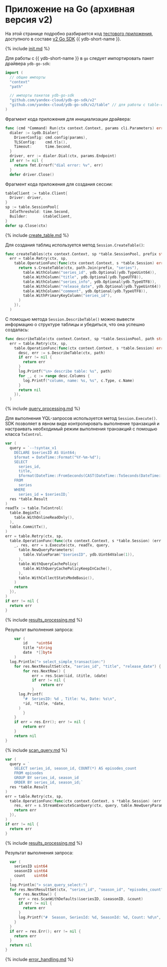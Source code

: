 # Приложение на Go (архивная версия v2)

На этой странице подробно разбирается код [тестового приложения](https://github.com/yandex-cloud/ydb-go-sdk/tree/v2.11.2/example/basic_example_v1), доступного в составе [v2 Go SDK](https://github.com/yandex-cloud/ydb-go-sdk/tree/v2.11.2) {{ ydb-short-name }}.

{% include [init.md](../_includes/steps/01_init.md) %}

Для работы с {{ ydb-short-name }} в `go` следует импортировать пакет драйвера `ydb-go-sdk`:

```go
import (
  // общие импорты
  "context"
  "path"

  // импорты пакетов ydb-go-sdk
  "github.com/yandex-cloud/ydb-go-sdk/v2"
  "github.com/yandex-cloud/ydb-go-sdk/v2/table" // для работы с table-сервисом
)
```

Фрагмент кода приложения для инициализации драйвера:

```go
func (cmd *Command) Run(ctx context.Context, params cli.Parameters) error {
  dialer := &ydb.Dialer{
    DriverConfig: cmd.config(params),
    TLSConfig:    cmd.tls(),
    Timeout:      time.Second,
  }
  driver, err := dialer.Dial(ctx, params.Endpoint)
  if err != nil {
    return fmt.Errorf("dial error: %v", err)
  }
  defer driver.Close()
```

Фрагмент кода приложения для создания сессии:

```go
tableClient := table.Client{
  Driver: driver,
}
sp := table.SessionPool{
  IdleThreshold: time.Second,
  Builder:       &tableClient,
}
defer sp.Close(ctx)
```

{% include [create_table.md](../_includes/steps/02_create_table.md) %}

Для создания таблиц используется метод `Session.CreateTable()`:

```go
func createTables(ctx context.Context, sp *table.SessionPool, prefix string) (err error) {
  err = table.Retry(ctx, sp,
    table.OperationFunc(func(ctx context.Context, s *table.Session) error {
      return s.CreateTable(ctx, path.Join(prefix, "series"),
        table.WithColumn("series_id", ydb.Optional(ydb.TypeUint64)),
        table.WithColumn("title", ydb.Optional(ydb.TypeUTF8)),
        table.WithColumn("series_info", ydb.Optional(ydb.TypeUTF8)),
        table.WithColumn("release_date", ydb.Optional(ydb.TypeUint64)),
        table.WithColumn("comment", ydb.Optional(ydb.TypeUTF8)),
        table.WithPrimaryKeyColumn("series_id"),
      )
    }),
  )
```

С помощью метода `Session.DescribeTable()` можно вывести информацию о структуре таблицы и убедиться, что она успешно создалась:

```go
func describeTable(ctx context.Context, sp *table.SessionPool, path string) (err error) {
  err = table.Retry(ctx, sp,
    table.OperationFunc(func(ctx context.Context, s *table.Session) error {
      desc, err := s.DescribeTable(ctx, path)
      if err != nil {
        return err
      }
      log.Printf("\n> describe table: %s", path)
      for _, c := range desc.Columns {
        log.Printf("column, name: %s, %s", c.Type, c.Name)
      }
      return nil
    }),
  )
```

{% include [query_processing.md](../_includes/steps/04_query_processing.md) %}

Для выполнения YQL-запросов используется метод `Session.Execute()`.
  SDK позволяет в явном виде контролировать выполнение транзакций и настраивать необходимый режим выполнения транзакций с помощью класса ```TxControl```.

```go
var (
  query = `--!syntax_v1
    DECLARE $seriesID AS Uint64;
    $format = DateTime::Format("%Y-%m-%d");
    SELECT
      series_id,
      title,
      $format(DateTime::FromSeconds(CAST(DateTime::ToSeconds(DateTime::IntervalFromDays(CAST(release_date AS Int16))) AS Uint32))) AS release_date
    FROM
      series
    WHERE
      series_id = $seriesID;`
  res *table.Result
)
readTx := table.TxControl(
  table.BeginTx(
    table.WithOnlineReadOnly(),
  ),
  table.CommitTx(),
)
err = table.Retry(ctx, sp,
  table.OperationFunc(func(ctx context.Context, s *table.Session) (err error) {
    _, res, err = s.Execute(ctx, readTx, query,
      table.NewQueryParameters(
        table.ValueParam("$seriesID", ydb.Uint64Value(1)),
      ),
      table.WithQueryCachePolicy(
        table.WithQueryCachePolicyKeepInCache(),
      ),
      table.WithCollectStatsModeBasic(),
    )
    return
  }),
)
if err != nil {
  return err
}
```

{% include [results_processing.md](../_includes/steps/05_results_processing.md) %}

Результат выполнения запроса:

```go
	var (
		id    *uint64
		title *string
		date  *[]byte
	)
  log.Println("> select_simple_transaction:")
	for res.NextResultSet(ctx, "series_id", "title", "release_date") {
		for res.NextRow() {
			err = res.Scan(&id, &title, &date)
			if err != nil {
				return err
			}
      log.Printf(
        "#  SeriesID: %d , Title: %s, Date: %s\n",
        *id, *title, *date,
      )
		}
	}
	if err = res.Err(); err != nil {
		return err
	}
	return nil
}
```

{% include [scan_query.md](../_includes/steps/08_scan_query.md) %}

```go
var (
  query = `
    SELECT series_id, season_id, COUNT(*) AS episodes_count
    FROM episodes
    GROUP BY series_id, season_id
    ORDER BY series_id, season_id;`
  res *table.Result
)
err = table.Retry(ctx, sp,
  table.OperationFunc(func(ctx context.Context, s *table.Session) (err error) {
    res, err = s.StreamExecuteScanQuery(ctx, query, table.NewQueryParameters())
    return err
  }),
)
if err != nil {
  return err
}
```

{% include [results_processing.md](../_includes/steps/08_scan_query.md) %}

Результат выполнения запроса:

```go
  var (
    seriesID uint64
    seasonID uint64
    count    uint64
  )
  log.Println("> scan_query_select:")
  for res.NextResultSet(ctx, "series_id", "season_id", "episodes_count") {
    for res.NextRow() {
      err = res.ScanWithDefaults(&seriesID, &seasonID, &count)
      if err != nil {
        return err
      }
      log.Printf("#  Season, SeriesId: %d, SeasonId: %d, Count: %d\n", seriesID, seasonID, count)
    }
  }
  if err = res.Err(); err != nil {
    return err
  }
  return nil
}
```

{% include [error_handling.md](../_includes/steps/50_error_handling.md) %}

